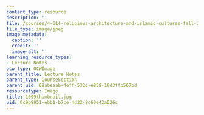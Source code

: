 ```yaml
---
content_type: resource
description: ''
file: /courses/4-614-religious-architecture-and-islamic-cultures-fall-2002/0c9b8951ebb1b7ce4d228c60e42a526c_1099thumbnail.jpg
file_type: image/jpeg
image_metadata:
  caption: ''
  credit: ''
  image-alt: ''
learning_resource_types:
- Lecture Notes
ocw_type: OCWImage
parent_title: Lecture Notes
parent_type: CourseSection
parent_uid: 68abeaab-4eff-532c-e858-18d3ffb567bd
resourcetype: Image
title: 1099thumbnail.jpg
uid: 0c9b8951-ebb1-b7ce-4d22-8c60e42a526c
---
```

